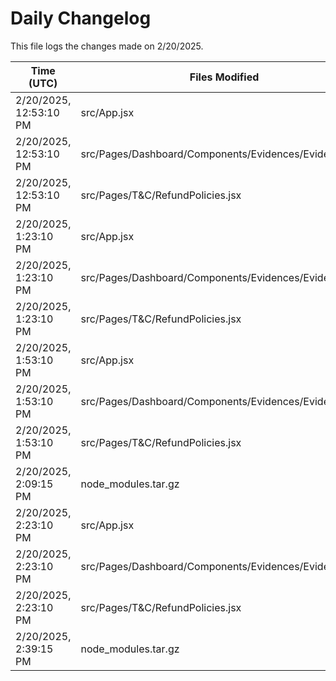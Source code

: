 # Daily Changelog

This file logs the changes made on 2/20/2025.

| Time (UTC)             | Files Modified                    | Changes (Addition/Deletion) |
|------------------------|-----------------------------------|-----------------------------|
| 2/20/2025, 12:53:10 PM | src/App.jsx | 3 Additions & 1 Deletions |
| 2/20/2025, 12:53:10 PM | src/Pages/Dashboard/Components/Evidences/Evidences.jsx | 23 Additions & 2 Deletions |
| 2/20/2025, 12:53:10 PM | src/Pages/T&C/RefundPolicies.jsx | 0 Additions & 0 Deletions |
| 2/20/2025, 1:23:10 PM | src/App.jsx | 3 Additions & 1 Deletions|
| 2/20/2025, 1:23:10 PM | src/Pages/Dashboard/Components/Evidences/Evidences.jsx | 23 Additions & 2 Deletions|
| 2/20/2025, 1:23:10 PM | src/Pages/T&C/RefundPolicies.jsx | 0 Additions & 0 Deletions|
| 2/20/2025, 1:53:10 PM | src/App.jsx | 3 Additions & 1 Deletions|
| 2/20/2025, 1:53:10 PM | src/Pages/Dashboard/Components/Evidences/Evidences.jsx | 23 Additions & 2 Deletions|
| 2/20/2025, 1:53:10 PM | src/Pages/T&C/RefundPolicies.jsx | 0 Additions & 0 Deletions|
| 2/20/2025, 2:09:15 PM | node_modules.tar.gz | 0 Additions & 0 Deletions|
| 2/20/2025, 2:23:10 PM | src/App.jsx | 3 Additions & 1 Deletions|
| 2/20/2025, 2:23:10 PM | src/Pages/Dashboard/Components/Evidences/Evidences.jsx | 23 Additions & 2 Deletions|
| 2/20/2025, 2:23:10 PM | src/Pages/T&C/RefundPolicies.jsx | 0 Additions & 0 Deletions|
| 2/20/2025, 2:39:15 PM | node_modules.tar.gz | 0 Additions & 0 Deletions|
